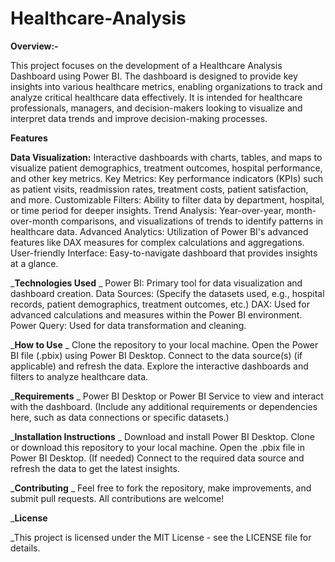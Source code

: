 # Healthcare-Analysis
**Overview:-**

This project focuses on the development of a Healthcare Analysis Dashboard using Power BI. The dashboard is designed to provide key insights into various healthcare metrics, enabling organizations to track and analyze critical healthcare data effectively. It is intended for healthcare professionals, managers, and decision-makers looking to visualize and interpret data trends and improve decision-making processes.

**Features**

**Data Visualization:** Interactive dashboards with charts, tables, and maps to visualize patient demographics, treatment outcomes, hospital performance, and other key metrics.
Key Metrics: Key performance indicators (KPIs) such as patient visits, readmission rates, treatment costs, patient satisfaction, and more.
Customizable Filters: Ability to filter data by department, hospital, or time period for deeper insights.
Trend Analysis: Year-over-year, month-over-month comparisons, and visualizations of trends to identify patterns in healthcare data.
Advanced Analytics: Utilization of Power BI's advanced features like DAX measures for complex calculations and aggregations.
User-friendly Interface: Easy-to-navigate dashboard that provides insights at a glance.

_**Technologies Used**
_
Power BI: Primary tool for data visualization and dashboard creation.
Data Sources: (Specify the datasets used, e.g., hospital records, patient demographics, treatment outcomes, etc.)
DAX: Used for advanced calculations and measures within the Power BI environment.
Power Query: Used for data transformation and cleaning.

_**How to Use**
_
Clone the repository to your local machine.
Open the Power BI file (.pbix) using Power BI Desktop.
Connect to the data source(s) (if applicable) and refresh the data.
Explore the interactive dashboards and filters to analyze healthcare data.

_**Requirements**
_
Power BI Desktop or Power BI Service to view and interact with the dashboard.
(Include any additional requirements or dependencies here, such as data connections or specific datasets.)

_**Installation Instructions**
_
Download and install Power BI Desktop.
Clone or download this repository to your local machine.
Open the .pbix file in Power BI Desktop.
(If needed) Connect to the required data source and refresh the data to get the latest insights.

_**Contributing**
_
Feel free to fork the repository, make improvements, and submit pull requests. All contributions are welcome!

_**License**

_This project is licensed under the MIT License - see the LICENSE file for details.

